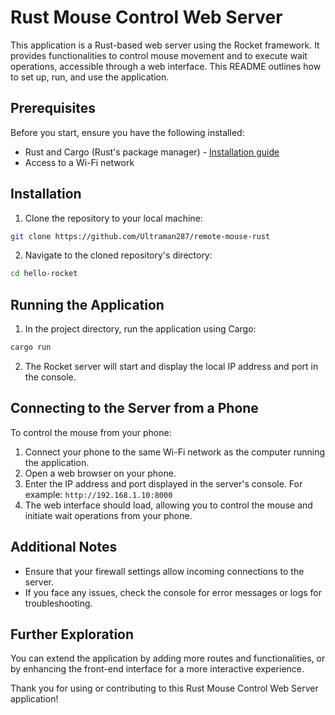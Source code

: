# Rust Mouse Control Web Server

This application is a Rust-based web server using the Rocket framework. It provides functionalities to control mouse movement and to execute wait operations, accessible through a web interface. This README outlines how to set up, run, and use the application.

## Prerequisites

Before you start, ensure you have the following installed:
- Rust and Cargo (Rust's package manager) - [Installation guide](https://www.rust-lang.org/tools/install)
- Access to a Wi-Fi network

## Installation

1. Clone the repository to your local machine:

```bash
git clone https://github.com/Ultraman287/remote-mouse-rust
```

2. Navigate to the cloned repository's directory:

```bash
cd hello-rocket
```


## Running the Application

1. In the project directory, run the application using Cargo:

```bash
cargo run
```

2. The Rocket server will start and display the local IP address and port in the console.

## Connecting to the Server from a Phone

To control the mouse from your phone:
1. Connect your phone to the same Wi-Fi network as the computer running the application.
2. Open a web browser on your phone.
3. Enter the IP address and port displayed in the server's console. For example: `http://192.168.1.10:8000`
4. The web interface should load, allowing you to control the mouse and initiate wait operations from your phone.

## Additional Notes

- Ensure that your firewall settings allow incoming connections to the server.
- If you face any issues, check the console for error messages or logs for troubleshooting.

## Further Exploration

You can extend the application by adding more routes and functionalities, or by enhancing the front-end interface for a more interactive experience.

Thank you for using or contributing to this Rust Mouse Control Web Server application!
